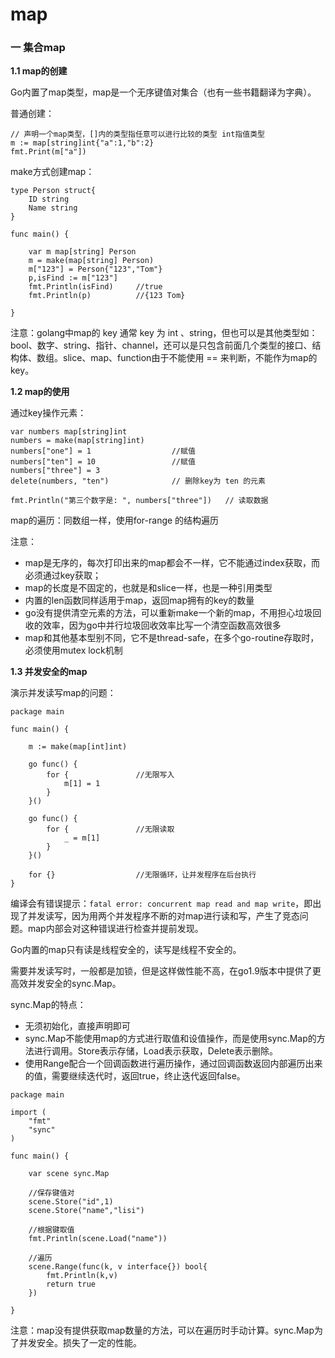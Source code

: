 # map

### 一 集合map

**1.1 map的创建**

Go内置了map类型，map是一个无序键值对集合（也有一些书籍翻译为字典）。

普通创建：

```text
// 声明一个map类型，[]内的类型指任意可以进行比较的类型 int指值类型
m := map[string]int{"a":1,"b":2}
fmt.Print(m["a"])
```

make方式创建map：

```text
type Person struct{
	ID string
	Name string
}

func main() {

	var m map[string] Person				
	m = make(map[string] Person)
	m["123"] = Person{"123","Tom"}
	p,isFind := m["123"]
	fmt.Println(isFind)		//true
	fmt.Println(p)			//{123 Tom}

}
```

注意：golang中map的 key 通常 key 为 int 、string，但也可以是其他类型如：bool、数字、string、指针、channel，还可以是只包含前面几个类型的接口、结构体、数组。slice、map、function由于不能使用 == 来判断，不能作为map的key。

**1.2 map的使用**

通过key操作元素：

```text
var numbers map[string]int
numbers = make(map[string]int)
numbers["one"] = 1 					//赋值
numbers["ten"] = 10 				//赋值
numbers["three"] = 3
delete(numbers, "ten") 				// 删除key为 ten 的元素

fmt.Println("第三个数字是: ", numbers["three"]) 	// 读取数据
```

map的遍历：同数组一样，使用for-range 的结构遍历

注意：

* map是无序的，每次打印出来的map都会不一样，它不能通过index获取，而必须通过key获取；
* map的长度是不固定的，也就是和slice一样，也是一种引用类型
* 内置的len函数同样适用于map，返回map拥有的key的数量
* go没有提供清空元素的方法，可以重新make一个新的map，不用担心垃圾回收的效率，因为go中并行垃圾回收效率比写一个清空函数高效很多
* map和其他基本型别不同，它不是thread-safe，在多个go-routine存取时，必须使用mutex lock机制

**1.3 并发安全的map**

演示并发读写map的问题：

```text
package main

func main() {

	m := make(map[int]int)

	go func() {			
		for {				//无限写入
			m[1] = 1
		}
	}()

	go func() {
		for {				//无限读取
			_ = m[1]
		}
	}()

	for {}					//无限循环，让并发程序在后台执行
}
```

编译会有错误提示：`fatal error: concurrent map read and map write`，即出现了并发读写，因为用两个并发程序不断的对map进行读和写，产生了竞态问题。map内部会对这种错误进行检查并提前发现。

Go内置的map只有读是线程安全的，读写是线程不安全的。

需要并发读写时，一般都是加锁，但是这样做性能不高，在go1.9版本中提供了更高效并发安全的sync.Map。

sync.Map的特点：

* 无须初始化，直接声明即可
* sync.Map不能使用map的方式进行取值和设值操作，而是使用sync.Map的方法进行调用。Store表示存储，Load表示获取，Delete表示删除。
* 使用Range配合一个回调函数进行遍历操作，通过回调函数返回内部遍历出来的值，需要继续迭代时，返回true，终止迭代返回false。

```text
package main

import (
	"fmt"
	"sync"
)

func main() {

	var scene sync.Map

	//保存键值对
	scene.Store("id",1)
	scene.Store("name","lisi")

	//根据键取值
	fmt.Println(scene.Load("name"))			

	//遍历
	scene.Range(func(k, v interface{}) bool{
		fmt.Println(k,v)
		return true
	})

}
```

注意：map没有提供获取map数量的方法，可以在遍历时手动计算。sync.Map为了并发安全。损失了一定的性能。

